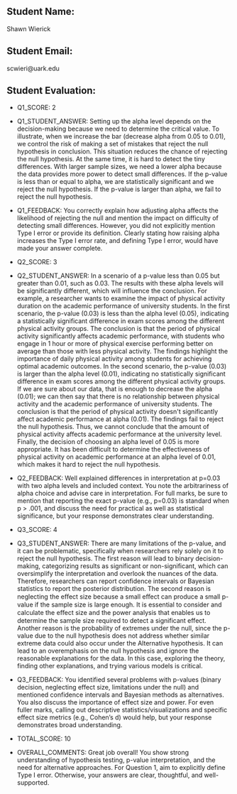 ## Student Name:

Shawn Wierick

## Student Email:

scwieri\@uark.edu

## Student Evaluation:

-   Q1_SCORE: 2

-   Q1_STUDENT_ANSWER: Setting up the alpha level depends on the decision-making because we need to determine the critical value. To illustrate, when we increase the bar (decrease alpha from 0.05 to 0.01), we control the risk of making a set of mistakes that reject the null hypothesis in conclusion. This situation reduces the chance of rejecting the null hypothesis. At the same time, it is hard to detect the tiny differences. With larger sample sizes, we need a lower alpha because the data provides more power to detect small differences. If the p-value is less than or equal to alpha, we are statistically significant and we reject the null hypothesis. If the p-value is larger than alpha, we fail to reject the null hypothesis.

-   Q1_FEEDBACK: You correctly explain how adjusting alpha affects the likelihood of rejecting the null and mention the impact on difficulty of detecting small differences. However, you did not explicitly mention Type I error or provide its definition. Clearly stating how raising alpha increases the Type I error rate, and defining Type I error, would have made your answer complete.

-   Q2_SCORE: 3

-   Q2_STUDENT_ANSWER: In a scenario of a p-value less than 0.05 but greater than 0.01, such as 0.03. The results with these alpha levels will be significantly different, which will influence the conclusion. For example, a researcher wants to examine the impact of physical activity duration on the academic performance of university students. In the first scenario, the p-value (0.03) is less than the alpha level (0.05), indicating a statistically significant difference in exam scores among the different physical activity groups. The conclusion is that the period of physical activity significantly affects academic performance, with students who engage in 1 hour or more of physical exercise performing better on average than those with less physical activity. The findings highlight the importance of daily physical activity among students for achieving optimal academic outcomes. In the second scenario, the p-value (0.03) is larger than the alpha level (0.01), indicating no statistically significant difference in exam scores among the different physical activity groups. If we are sure about our data, that is enough to decrease the alpha (0.01); we can then say that there is no relationship between physical activity and the academic performance of university students. The conclusion is that the period of physical activity doesn't significantly affect academic performance at alpha (0.01). The findings fail to reject the null hypothesis. Thus, we cannot conclude that the amount of physical activity affects academic performance at the university level. Finally, the decision of choosing an alpha level of 0.05 is more appropriate. It has been difficult to determine the effectiveness of physical activity on academic performance at an alpha level of 0.01, which makes it hard to reject the null hypothesis.

-   Q2_FEEDBACK: Well explained differences in interpretation at p=0.03 with two alpha levels and included context. You note the arbitrariness of alpha choice and advise care in interpretation. For full marks, be sure to mention that reporting the exact p-value (e.g., p=0.03) is standard when p \> .001, and discuss the need for practical as well as statistical significance, but your response demonstrates clear understanding.

-   Q3_SCORE: 4

-   Q3_STUDENT_ANSWER: There are many limitations of the p-value, and it can be problematic, specifically when researchers rely solely on it to reject the null hypothesis. The first reason will lead to binary decision-making, categorizing results as significant or non-significant, which can oversimplify the interpretation and overlook the nuances of the data. Therefore, researchers can report confidence intervals or Bayesian statistics to report the posterior distribution. The second reason is neglecting the eﬀect size because a small eﬀect can produce a small p-value if the sample size is large enough. It is essential to consider and calculate the eﬀect size and the power analysis that enables us to determine the sample size required to detect a significant effect. Another reason is the probability of extremes under the null, since the p-value due to the null hypothesis does not address whether similar extreme data could also occur under the Alternative hypothesis. It can lead to an overemphasis on the null hypothesis and ignore the reasonable explanations for the data. In this case, exploring the theory, finding other explanations, and trying various models is critical.

-   Q3_FEEDBACK: You identified several problems with p-values (binary decision, neglecting effect size, limitations under the null) and mentioned confidence intervals and Bayesian methods as alternatives. You also discuss the importance of effect size and power. For even fuller marks, calling out descriptive statistics/visualizations and specific effect size metrics (e.g., Cohen’s d) would help, but your response demonstrates broad understanding.

-   TOTAL_SCORE: 10

-   OVERALL_COMMENTS: Great job overall! You show strong understanding of hypothesis testing, p-value interpretation, and the need for alternative approaches. For Question 1, aim to explicitly define Type I error. Otherwise, your answers are clear, thoughtful, and well-supported.
